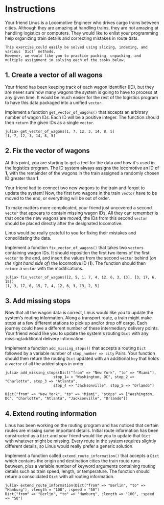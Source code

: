 # Instructions

Your friend Linus is a Locomotive Engineer who drives cargo trains between cities.
Although they are amazing at handling trains, they are not amazing at handling logistics or computers.
They would like to enlist your programming help organizing train details and correcting mistakes in route data.

~~~~exercism/note
This exercise could easily be solved using slicing, indexing, and various `Dict` methods.
However, we would like you to practice packing, unpacking, and multiple assignment in solving each of the tasks below.
~~~~

## 1. Create a vector of all wagons

Your friend has been keeping track of each wagon identifier (ID), but they are never sure how many wagons the system is going to have to process at any given time. It would be much easier for the rest of the logistics program to have this data packaged into a unified `vector`.

Implement a function `get_vector_of_wagons()` that accepts an arbitrary number of wagon IDs.
Each ID will be a positive integer.
The function should then `return` the given IDs as a single `vector`.

```julia-repl
julia> get_vector_of_wagons(1, 7, 12, 3, 14, 8, 5)
[1, 7, 12, 3, 14, 8, 5]
```

## 2. Fix the vector of wagons

At this point, you are starting to get a feel for the data and how it's used in the logistics program.
The ID system always assigns the locomotive an ID of **1**, with the remainder of the wagons in the train assigned a randomly chosen ID greater than **1**.

Your friend had to connect two new wagons to the train and forgot to update the system!
Now, the first two wagons in the train `vector` have to be moved to the end, or everything will be out of order.

To make matters more complicated, your friend just uncovered a second `vector` that appears to contain missing wagon IDs.
All they can remember is that once the new wagons are moved, the IDs from this second `vector` should be placed directly after the designated locomotive.

Linus would be really grateful to you for fixing their mistakes and consolidating the data.

Implement a function `fix_vector_of_wagons()` that takes two `vectors` containing wagon IDs.
It should reposition the first two items of the first `vector` to the end, and insert the values from the second `vector` behind (_on the right hand side of_) the locomotive ID (**1**).
The function should then `return` a `vector` with the modifications.

```julia-repl
julia> fix_vector_of_wagons([2, 5, 1, 7, 4, 12, 6, 3, 13], [3, 17, 6, 15])
[1, 3, 17, 6, 15, 7, 4, 12, 6, 3, 13, 2, 5]
```

## 3. Add missing stops

Now that all the wagon data is correct, Linus would like you to update the system's routing information.
Along a transport route, a train might make stops at a few different stations to pick up and/or drop off cargo.
Each journey could have a different number of these intermediary delivery points.
Your friend would like you to update the system's routing `Dict` with any missing/additional delivery information.

Implement a function `add_missing_stops()` that accepts a routing `Dict` followed by a variable number of `stop_number => city` Pairs.
Your function should then return the routing `Dict` updated with an additional `key` that holds a `vector` of all the added stops in order.

```julia-repl
julia> add_missing_stops(Dict("from" => "New York", "to" => "Miami"),
                      stop_1= > "Washington, DC", stop_2 => "Charlotte", stop_3 => "Atlanta",
                      stop_4 => "Jacksonville", stop_5 => "Orlando")

Dict("from" => "New York", "to" => "Miami", "stops" => ["Washington, DC", "Charlotte", "Atlanta", "Jacksonville", "Orlando"])
```

## 4. Extend routing information

Linus has been working on the routing program and has noticed that certain routes are missing some important details.
Initial route information has been constructed as a `Dict` and your friend would like you to update that `Dict` with whatever might be missing.
Every route in the system requires slightly different details, so Linus would really prefer a generic solution.

Implement a function called `extend_route_information()` that accepts a `Dict` which contains the origin and destination cities the train route runs between, plus a variable number of keyword arguments containing routing details such as train speed, length, or temperature.
The function should return a consolidated `Dict` with all routing information.

```julia-repl
julia> extend_route_information(Dict("from" => "Berlin", "to" => "Hamburg"), :length = "100", :speed = "50")
Dict("from" => "Berlin", "to" => "Hamburg", :length => "100", :speed => "50")
```
